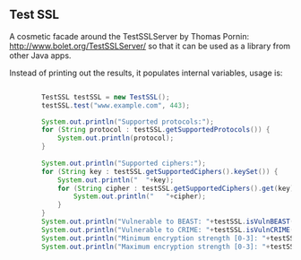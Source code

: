 Test SSL
--------

A cosmetic facade around the TestSSLServer by Thomas Pornin: http://www.bolet.org/TestSSLServer/ so that it can be used as a library from other Java apps.

Instead of printing out the results, it populates internal variables, usage is:
```Java

        TestSSL testSSL = new TestSSL();
        testSSL.test("www.example.com", 443);

        System.out.println("Supported protocols:");
        for (String protocol : testSSL.getSupportedProtocols()) {
            System.out.println(protocol);
        }
        
        System.out.println("Supported ciphers:");
        for (String key : testSSL.getSupportedCiphers().keySet()) {
            System.out.println("  "+key);
            for (String cipher : testSSL.getSupportedCiphers().get(key)) {
                System.out.println("   "+cipher);
            }
        }
        System.out.println("Vulnerable to BEAST: "+testSSL.isVulnBEAST());
        System.out.println("Vulnerable to CRIME: "+testSSL.isVulnCRIME());
        System.out.println("Minimum encryption strength [0-3]: "+testSSL.getMinEncryptionStrength());
        System.out.println("Maximum encryption strength [0-3]: "+testSSL.getMaxEncryptionStrength());

```
  
